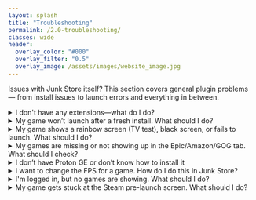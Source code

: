 ```yaml
---
layout: splash
title: "Troubleshooting"
permalink: /2.0-troubleshooting/
classes: wide
header:
  overlay_color: "#000"
  overlay_filter: "0.5"
  overlay_image: /assets/images/website_image.jpg
---
```

<div class="spacer mt-4"></div>


Issues with Junk Store itself? This section covers general plugin problems — from install issues to launch errors and everything in between.

<details class="troubleshooting-box">
  <summary>I don't have any extensions—what do I do?</summary>

  <p>
    If you don’t see any extensions, you’ll need to generate them. Currently, Junk Store supports extensions for <strong>Epic</strong>, <strong>GOG</strong>, and <strong>Amazon</strong>.
  </p>

  <p><strong>To generate extensions:</strong></p>
  <ol>
    <li>Open Junk Store and press <strong>L3 + R3</strong> to open the plugin menu.</li>
    <li>Make sure you're logged in to your Junk Store account.</li>
    <li>Scroll down to the <strong>Tools</strong> section.</li>
    <li>Open the sliders menu (☰) next to the search bar and select <strong>Download All Presets from Server</strong>.</li>
    <li>Then, go to each extension you want (Epic, GOG, Amazon) and press the <strong>Download</strong> button (📥) for each one.</li>
  </ol>

  <p>
    Once downloaded, the extensions will appear as tabs in Junk Store.
  </p>
</details>

<details class="troubleshooting-box">
  <summary>My game won’t launch after a fresh install. What should I do?</summary>
  <p>
    Let’s go through a step-by-step checklist to make sure everything is set up correctly. After each step, try launching the game—this helps identify exactly what fixed the issue (if it does).
  </p>

  <p><strong>1. Check if Epic is in offline mode</strong><br>
  Sometimes Epic being set to offline can prevent games from launching.<br>
  - Go to: <code>Junk Store &gt; Epic Tab &gt; ⚙️ Cog Icon</code><br>
  - Make sure <strong>Offline Mode</strong> is toggled <strong>off</strong><br>
  - If you change this setting, make sure to <strong>Press X to Save</strong>
  </p>

  <p><strong>2. Install any missing game dependencies</strong><br>
  Missing or broken dependencies can cause launch issues.<br>
  - You may get prompted to install things like Microsoft C++ runtimes when first launching.
  - Easily install any missing dependencies via our built-in dependency installer (no more Proton Tricks)
  </p>

  <p><strong>3. Verify and repair the game files</strong><br>
  Corrupted or incomplete installs can be fixed with these tools.<br>
  - To verify game files:<br>
    <code>Junk Store &gt; [Your Game] &gt; ☰ Sliders Menu &gt; Verify Game</code><br>
  - To repair game files:<br>
    <code>Junk Store &gt; [Your Game] &gt; ☰ Sliders Menu &gt; Repair Game</code>
  </p>

  <p><strong>4. Change to a GE-Proton version</strong><br>
  Some games require a more compatible version of Proton.<br>
  - Go to:<br>
    <code>Junk Store &gt; [Your Game] &gt; Press Y &gt; ⚙️ Cog Icon &gt; Compatibility</code><br>
  - Select a <strong>GE-Proton</strong> version
  </p>

  <p><strong>5. Enable the EOS Overlay</strong><br>
  Some games require the Epic Online Services (EOS) overlay to launch properly.<br>
  - Go to:<br>
    <code>Junk Store &gt; [Your Game] &gt; ☰ Sliders Menu &gt; Enable EOS Overlay</code>
  </p>
</details>

<details class="troubleshooting-box">
  <summary>My game shows a rainbow screen (TV test), black screen, or fails to launch. What should I do?</summary>

  <p>
    These issues are common with non-Steam games and are often related to Proton compatibility. Junk Store defaults to the system version of Proton, but this doesn't always work well for all games.
  </p>

  <p><strong>Try using a GE-Proton version:</strong><br>
  GE-Proton tends to be more compatible with non-Steam games and often fixes these launch issues.<br>
  - To change Proton version:<br>  
    <code>Junk Store &gt; [Your Game] &gt; Press Y &gt; ⚙️ Cog Icon &gt; Compatibility</code><br>
  - Select a <strong>GE-Proton</strong> version from the list
  </p>

  <p><strong>Where to get GE-Proton versions:</strong><br>
  - <strong>Wine Cellar</strong> (Decky Plugin)<br>
  - <strong>ProtonUp-QT</strong> from the Discover Store on your Steam Deck
  </p>

  <p><strong>Need more tweaks? Or still having issues?</strong><br>
   - If you're still stuck, feel free to reach out on our Discord server. Please be patient—our team is small! We’ll do our best to help, but since we don’t own every game, we may only be able to offer general advice instead of a guaranteed fix.<br>
  
   - Check <a href="https://www.protondb.com" target="_blank" rel="noopener">ProtonDB.com</a> for community-recommended tweaks or launch options that may be needed to get your specific game working.
  </p>
</details>

<details class="troubleshooting-box">
  <summary>My games are missing or not showing up in the Epic/Amazon/GOG tab. What should I check?</summary>

  <p>
    If your games aren’t appearing in one of the store tabs, try the following checks to resolve it:
  </p>

  <p><strong>1. Check "Show Installed" isn't toggled on:</strong><br>
  - Check the bottom-right of the store tab (Epic, Amazon, or GOG)<br>
  - If <strong>Show Installed</strong> is enabled, only games already installed will be visible<br>
  - Disable this to see your full game library
  </p>

  <p><strong>2. Check the search bar:</strong><br>
  - Make sure you haven’t accidentally typed something into the search bar that’s filtering your games<br>
  - Clear the text field to show all titles
  </p>

  <p><strong>3. Check your login account:</strong><br>
  - You might be logged into a different Epic/Amazon/GOG account<br>
  - Log out and back in with the correct account linked to your game library
  </p>

  <p><strong>4. Refresh the game list:</strong><br>
  - Go to the Epic/Gog/Amazon tab and select the sliders menu to manually refresh the game list<br>
  - This can help pull in any missing titles, especially after login or token changes
  </p>
</details>

<details class="troubleshooting-box">
  <summary>I don’t have Proton GE or don’t know how to install it</summary>

  <p>
    To get Proton GE or other custom versions of Proton, you can use one of the following tools:
  </p>

  <ul>
    <li><strong>ProtonUp-QT</strong> — A simple app that lets you download and manage Proton versions. You can find it in the <strong>Discover Store</strong> (in Desktop Mode).</li>
    <li><strong>Wine Cellar</strong> — A Decky plugin that works similarly to ProtonUp-QT. If you already have Decky installed for other plugins, you can install Wine Cellar directly from the <strong>Decky Plugin Store</strong>.</li>
  </ul>

  <p>
    Once installed, use either tool to download the latest <strong>GE-Proton</strong> release. After that, you’ll be able to select it as a compatibility option in Junk Store.
  </p>

  <!-- <p>
    Please refer to our [Tutorials](/help/tutorials/) section to see how to change/check your Proton version if you are unsure how to do this.
  </p> -->
</details>

<details class="faq-box">
  <summary>I want to change the FPS for a game. How do I do this in Junk Store?</summary>
  <p>
    Just like with regular Steam games, you can change the FPS cap through the Quick Access Menu (QAM).  
    Hit the <strong>three-dot button</strong> on your Deck to open the QAM, scroll to the performance tab, and adjust the FPS, TDP, refresh rate, or any other performance settings from there.
  </p>
</details>

<details class="troubleshooting-box">
  <summary>I'm logged in, but no games are showing. What should I do?</summary>

  <p>
    If you're logged in but your games aren't appearing, try the following steps:
  </p>

  <ul>
    <li><strong>Refresh your games list</strong><br>
    Go to the main Epic/GOG/Amazon tab → <strong>☰ Sliders Menu → Refresh Games List</strong></li>

    <li><strong>Reboot your Steam Deck</strong><br>
    Sometimes a restart is all it takes to reload everything properly.</li>

    <li><strong>Log out and log back in</strong><br>
    From the affected storefront tab, log out and then log in again to refresh the token and game data.</li>
  </ul>
</details>

<details class="troubleshooting-box">
  <summary>My game gets stuck at the Steam pre-launch screen. What should I do?</summary>

  <p>
    This issue might be caused by another plugin—such as <code>decky-cloud-save</code> or <code>syncthing</code>—locking Junk Store’s files.
  </p>

  <p>
    Make sure nothing is interfering with the following folder:
  </p>

  <pre><code>~/.config/junkstore</code></pre>

  <p>
    Junk Store relies on this data directory to function correctly, so if another tool is syncing or locking files in that path, it can prevent games from launching.
  </p>
</details>

